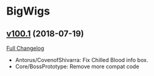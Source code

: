# BigWigs

## [v100.1](https://github.com/BigWigsMods/BigWigs/tree/v100.1) (2018-07-19)
[Full Changelog](https://github.com/BigWigsMods/BigWigs/compare/v100...v100.1)

- Antorus/CovenofShivarra: Fix Chilled Blood info box.  
- Core/BossPrototype: Remove more compat code  
